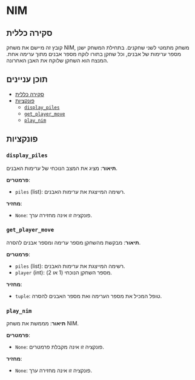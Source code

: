 # NIM

## סקירה כללית

קובץ זה מיישם את משחק NIM, משחק מתמטי לשני שחקנים. בתחילת המשחק ישנן מספר ערימות של אבנים, וכל שחקן בתורו לוקח מספר אבנים מתוך ערימה אחת. המנצח הוא השחקן שלוקח את האבן האחרונה.

## תוכן עניינים

- [סקירה כללית](#סקירה-כללית)
- [פונקציות](#פונקציות)
  - [`display_piles`](#display_piles)
  - [`get_player_move`](#get_player_move)
  - [`play_nim`](#play_nim)

## פונקציות

### `display_piles`

**תיאור**:
מציג את המצב הנוכחי של ערימות האבנים.

**פרמטרים**:
- `piles` (list): רשימה המייצגת את ערימות האבנים.

**מחזיר**:
- `None`: פונקציה זו אינה מחזירה ערך.

### `get_player_move`

**תיאור**:
מבקשת מהשחקן מספר ערימה ומספר אבנים להסרה.

**פרמטרים**:
- `piles` (list): רשימה המייצגת את ערימות האבנים.
- `player` (int): מספר השחקן הנוכחי (1 או 2).

**מחזיר**:
- `tuple`: טופל המכיל את מספר הערימה ואת מספר האבנים להסרה.

### `play_nim`

**תיאור**:
מממשת את משחק NIM.

**פרמטרים**:
- `None`: פונקציה זו אינה מקבלת פרמטרים.

**מחזיר**:
- `None`: פונקציה זו אינה מחזירה ערך.